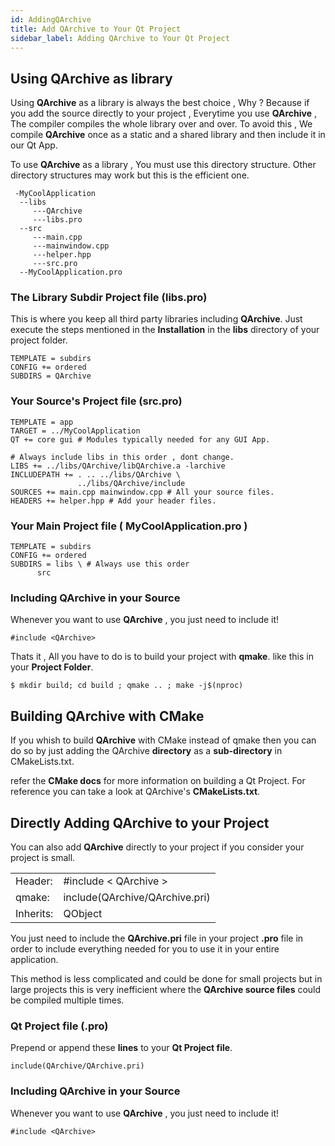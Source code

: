 ```yaml
---
id: AddingQArchive
title: Add QArchive to Your Qt Project
sidebar_label: Adding QArchive to Your Qt Project
---
```


## Using QArchive as library

Using **QArchive** as a library is always the best choice , Why ? Because if you add the
source directly to your project , Everytime you use **QArchive** , The compiler compiles
the whole library over and over. To avoid this , We compile **QArchive** once as a static
and a shared library and then include it in our Qt App.


To use **QArchive** as a library , You must use this directory structure.
Other directory structures may work but this is the efficient one.

```
 -MyCoolApplication
  --libs
     ---QArchive
     ---libs.pro
  --src
     ---main.cpp
     ---mainwindow.cpp
     ---helper.hpp
     ---src.pro
  --MyCoolApplication.pro
```

### The Library Subdir Project file (libs.pro)

This is where you keep all third party libraries including **QArchive**.
Just execute the steps mentioned in the **Installation** in the **libs**
directory of your project folder.


```
TEMPLATE = subdirs
CONFIG += ordered
SUBDIRS = QArchive
```


### Your Source's Project file (src.pro)

```
TEMPLATE = app
TARGET = ../MyCoolApplication
QT += core gui # Modules typically needed for any GUI App.

# Always include libs in this order , dont change.
LIBS += ../libs/QArchive/libQArchive.a -larchive 
INCLUDEPATH += . .. ../libs/QArchive \
               ../libs/QArchive/include
SOURCES += main.cpp mainwindow.cpp # All your source files.
HEADERS += helper.hpp # Add your header files.
```

### Your Main Project file ( MyCoolApplication.pro )

```
TEMPLATE = subdirs
CONFIG += ordered
SUBDIRS = libs \ # Always use this order
	  src
```

### Including QArchive in your Source

Whenever you want to use **QArchive** , you just need to include it!

```
#include <QArchive>
```


Thats it , All you have to do is to build your project with **qmake**.
like this in your **Project Folder**.   

``` $ mkdir build; cd build ; qmake .. ; make -j$(nproc) ```


## Building QArchive with CMake

If you whish to build **QArchive** with CMake instead of qmake then you can do
so by just adding the QArchive **directory** as a **sub-directory** in CMakeLists.txt.


refer the **CMake docs** for more information on building a Qt Project.
For reference you can take a look at QArchive's **CMakeLists.txt**.


## Directly Adding QArchive to your Project

You can also add **QArchive** directly to your project if you consider your project is small.

|	    |				               |		
|-----------|------------------------------------------|
|  Header:  | #include < QArchive >	               |
|   qmake:  | include(QArchive/QArchive.pri)           |
| Inherits: | QObject			               |


You just need to include the **QArchive.pri** file in your project **.pro** file in order
to include everything needed for you to use it in your entire application. 

This method is less complicated and could be done for small projects but in large projects
this is very inefficient where the **QArchive source files** could be compiled multiple 
times.

### Qt Project file (**.pro**)

Prepend or append these **lines** to your **Qt Project file**.

```
include(QArchive/QArchive.pri)
```

### Including QArchive in your Source

Whenever you want to use **QArchive** , you just need to include it!

```
#include <QArchive>
```

